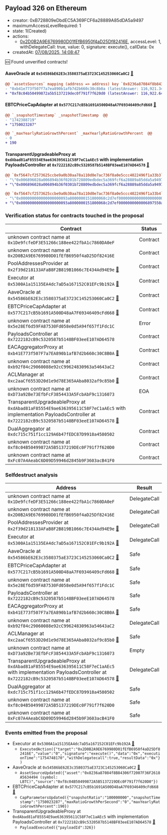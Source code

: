 ## Payload 326 on Ethereum

- creator: 0xB728809eDbdEC5A369FCF6a28889A85dDA5a9497
- maximumAccessLevelRequired: 1
- state: 1(Created)
- actions:
  - [0x2D0B2A9E6769980D01fEfB6950f4aD25Df82416E](https://etherscan.io/tx/0x2D0B2A9E6769980D01fEfB6950f4aD25Df82416E), accessLevel: 1, withDelegateCall: true, value: 0, signature: execute(), callData: 0x
- createdAt: [07/08/2025, 14:08:47](https://etherscan.io/tx/0xb1a219f24d5447351ec931da40f5dbd76bd00dbcb44cf2a699e0c9a4441dfd5d)

:sos: Found unverified contracts!

#### AaveOracle at `0x54586bE62E3c3580375aE3723C145253060Ca0C2` [:ghost:](https://github.com/bgd-labs/aave-address-book  "AaveV3Ethereum.ORACLE")

```diff
@@ `assetsSources` mapping (address => address) key `0x8236a87084f8b84306f72007f36f2618a5634494` @@
- "0xb41e773f507f7a7ea890b1afb7d2b660c30c8b0a (latestAnswer: 116,921.3477 [11692134770120, 8 decimals], description: BTC / USD)"
+ "0xf8c04b50499872a5b5137219dec0f791f7f620d0 (latestAnswer: 116,922.6406 [11692264067781, 8 decimals], description: Capped LBTC / BTC / USD)"

```
#### EBTCPriceCapAdapter at `0x577C217cB5b1691A500D48aA7F69346409cFd668` [:ghost:](https://github.com/bgd-labs/aave-address-book  "AaveV3Ethereum.ASSETS.eBTC.ORACLE")

```diff
@@ `_snapshotTimestamp` _snapshotTimestamp  @@
- "1742388719"
+ "1750023287"

@@ `_maxYearlyRatioGrowthPercent` _maxYearlyRatioGrowthPercent  @@
- 0
+ 190

```
#### TransparentUpgradeableProxy at `0xdAbad81aF85554E9ae636395611C58F7eC1aAEc5` with implementation PayloadsController at `0x7222182cB9c5320587b5148BF03eeE107AD64578` [:ghost:](https://github.com/bgd-labs/aave-address-book  "GovernanceV3Ethereum.PAYLOADS_CONTROLLER")

```diff
@@ `0xf5647cf2573625ccbe9a0b30aa78a110d0e7ac736f8a0e5ccc4022496f1a33b3` raw  @@
- "\"0x006896028a006894b36f0201b728809edbdec5a369fcf6a28889a85dda5a9497\""
+ "\"0x006896028a006894b36f0301b728809edbdec5a369fcf6a28889a85dda5a9497\""

@@ `0xf5647cf2573625ccbe9a0b30aa78a110d0e7ac736f8a0e5ccc4022496f1a33b4` raw  @@
- "\"0x000000000000000000093a8000000151800068c2d7ef00000000000000000000\""
+ "\"0x000000000000000000093a8000000151800068c2d7ef0000000000006897550a\""

```
### Verification status for contracts touched in the proposal

| Contract | Status |
|---------|------------|
| unknown contract name at `0x1De9fcfeDF3E51266c188ee422fbA1c7860DA0eF` | Contract |
| unknown contract name at `0x2D0B2A9E6769980D01fEfB6950f4aD25Df82416E` | Contract |
| PoolAddressesProvider at `0x2f39d218133AFaB8F2B819B1066c7E434Ad94E9e` [:ghost:](https://github.com/bgd-labs/aave-address-book  "AaveV3Ethereum.POOL_ADDRESSES_PROVIDER") | Contract |
| Executor at `0x5300A1a15135EA4dc7aD5a167152C01EFc9b192A` [:ghost:](https://github.com/bgd-labs/aave-address-book  "AaveV2Ethereum.POOL_ADMIN") | Contract |
| AaveOracle at `0x54586bE62E3c3580375aE3723C145253060Ca0C2` [:ghost:](https://github.com/bgd-labs/aave-address-book  "AaveV3Ethereum.ORACLE") | Contract |
| EBTCPriceCapAdapter at `0x577C217cB5b1691A500D48aA7F69346409cFd668` [:ghost:](https://github.com/bgd-labs/aave-address-book  "AaveV3Ethereum.ASSETS.eBTC.ORACLE") | Contract |
| unknown contract name at `0x5e28Ef6d59FA87530Fd058e0d5A94f657f1Fdc1C` | Error |
| PayloadsController at `0x7222182cB9c5320587b5148BF03eeE107AD64578` | Contract |
| EACAggregatorProxy at `0xb41E773f507F7a7EA890b1afB7d2b660c30C8B0A` [:ghost:](https://github.com/bgd-labs/aave-address-book  "AaveV3Ethereum.ASSETS.tBTC.ORACLE") | Contract |
| unknown contract name at `0xb92f84c29060088e92cC99624830963a54643aC2` | Contract |
| ACLManager at `0xc2aaCf6553D20d1e9d78E365AAba8032af9c85b0` [:ghost:](https://github.com/bgd-labs/aave-address-book  "AaveV3Ethereum.ACL_MANAGER") | Contract |
| unknown contract name at `0xD73a92Be73EfbFcF3854433A5FcbAbF9c1316073` | EOA |
| TransparentUpgradeableProxy at `0xdAbad81aF85554E9ae636395611C58F7eC1aAEc5` with implementation PayloadsController at `0x7222182cB9c5320587b5148BF03eeE107AD64578` [:ghost:](https://github.com/bgd-labs/aave-address-book  "GovernanceV3Ethereum.PAYLOADS_CONTROLLER") | Contract |
| DualAggregator at `0xdc715c751f1cc129A6b47fEDC87D9918a4580502` | Contract |
| unknown contract name at `0xf8c04B50499872A5B5137219DEc0F791f7f620D0` | Contract |
| unknown contract name at `0xFc07A4AeabC6D09D59946d2845b9F3603acB41F0` | Contract |

### Selfdestruct analysis

| Address | Result |
|---------|------------|
| unknown contract name at `0x1De9fcfeDF3E51266c188ee422fbA1c7860DA0eF` | DelegateCall |
| unknown contract name at `0x2D0B2A9E6769980D01fEfB6950f4aD25Df82416E` | DelegateCall |
| PoolAddressesProvider at `0x2f39d218133AFaB8F2B819B1066c7E434Ad94E9e` [:ghost:](https://github.com/bgd-labs/aave-address-book  "AaveV3Ethereum.POOL_ADDRESSES_PROVIDER") | DelegateCall |
| Executor at `0x5300A1a15135EA4dc7aD5a167152C01EFc9b192A` [:ghost:](https://github.com/bgd-labs/aave-address-book  "AaveV2Ethereum.POOL_ADMIN") | DelegateCall |
| AaveOracle at `0x54586bE62E3c3580375aE3723C145253060Ca0C2` [:ghost:](https://github.com/bgd-labs/aave-address-book  "AaveV3Ethereum.ORACLE") | Safe |
| EBTCPriceCapAdapter at `0x577C217cB5b1691A500D48aA7F69346409cFd668` [:ghost:](https://github.com/bgd-labs/aave-address-book  "AaveV3Ethereum.ASSETS.eBTC.ORACLE") | Safe |
| unknown contract name at `0x5e28Ef6d59FA87530Fd058e0d5A94f657f1Fdc1C` | Safe |
| PayloadsController at `0x7222182cB9c5320587b5148BF03eeE107AD64578` | Safe |
| EACAggregatorProxy at `0xb41E773f507F7a7EA890b1afB7d2b660c30C8B0A` [:ghost:](https://github.com/bgd-labs/aave-address-book  "AaveV3Ethereum.ASSETS.tBTC.ORACLE") | Safe |
| unknown contract name at `0xb92f84c29060088e92cC99624830963a54643aC2` | DelegateCall |
| ACLManager at `0xc2aaCf6553D20d1e9d78E365AAba8032af9c85b0` [:ghost:](https://github.com/bgd-labs/aave-address-book  "AaveV3Ethereum.ACL_MANAGER") | Safe |
| unknown contract name at `0xD73a92Be73EfbFcF3854433A5FcbAbF9c1316073` | Empty |
| TransparentUpgradeableProxy at `0xdAbad81aF85554E9ae636395611C58F7eC1aAEc5` with implementation PayloadsController at `0x7222182cB9c5320587b5148BF03eeE107AD64578` [:ghost:](https://github.com/bgd-labs/aave-address-book  "GovernanceV3Ethereum.PAYLOADS_CONTROLLER") | DelegateCall |
| DualAggregator at `0xdc715c751f1cc129A6b47fEDC87D9918a4580502` | Safe |
| unknown contract name at `0xf8c04B50499872A5B5137219DEc0F791f7f620D0` | Safe |
| unknown contract name at `0xFc07A4AeabC6D09D59946d2845b9F3603acB41F0` | Safe |

### Events emitted from the proposal

- Executor at `0x5300A1a15135EA4dc7aD5a167152C01EFc9b192A` [:ghost:](https://github.com/bgd-labs/aave-address-book  "AaveV2Ethereum.POOL_ADMIN")
  - `ExecutedAction({"target":"0x2D0B2A9E6769980D01fEfB6950f4aD25Df82416E","value":"0","signature":"execute()","data":"0x","executionTime":"1754748170","withDelegatecall":true,"resultData":"0x"})`
- AaveOracle at `0x54586bE62E3c3580375aE3723C145253060Ca0C2` [:ghost:](https://github.com/bgd-labs/aave-address-book  "AaveV3Ethereum.ORACLE")
  - `AssetSourceUpdated({"asset":"0x8236a87084f8B84306f72007F36F2618A5634494 (symbol: LBTC)","source":"0xf8c04B50499872A5B5137219DEc0F791f7f620D0"})`
- EBTCPriceCapAdapter at `0x577C217cB5b1691A500D48aA7F69346409cFd668` [:ghost:](https://github.com/bgd-labs/aave-address-book  "AaveV3Ethereum.ASSETS.eBTC.ORACLE")
  - `CapParametersUpdated({"snapshotRatio":"100000000","snapshotTimestamp":"1750023287","maxRatioGrowthPerSecond":"0","maxYearlyRatioGrowthPercent":190})`
- TransparentUpgradeableProxy at `0xdAbad81aF85554E9ae636395611C58F7eC1aAEc5` with implementation PayloadsController at `0x7222182cB9c5320587b5148BF03eeE107AD64578` [:ghost:](https://github.com/bgd-labs/aave-address-book  "GovernanceV3Ethereum.PAYLOADS_CONTROLLER")
  - `PayloadExecuted({"payloadId":326})`
